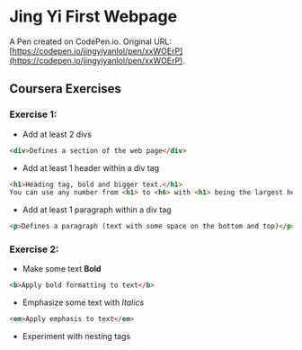 # Jing Yi First Webpage

A Pen created on CodePen.io. Original URL: [https://codepen.io/jingyiyanlol/pen/xxWOErP](https://codepen.io/jingyiyanlol/pen/xxWOErP).

## Coursera Exercises
### Exercise 1: 
* Add at least 2 divs
```html
<div>Defines a section of the web page</div>
```
* Add at least 1 header within a div tag
```html
<h1>Heading tag, bold and bigger text.</h1>
You can use any number from <h1> to <h6> with <h1> being the largest heading and <h6> being the smallest.
```
* Add at least 1 paragraph within a div tag
```html
<p>Defines a paragraph (text with some space on the bottom and top)</p>
```

### Exercise 2:
* Make some text **Bold** 
```html
<b>Apply bold formatting to text</b>
```
* Emphasize some text with *Italics*
```html
<em>Apply emphasis to text</em>
```
* Experiment with nesting tags
